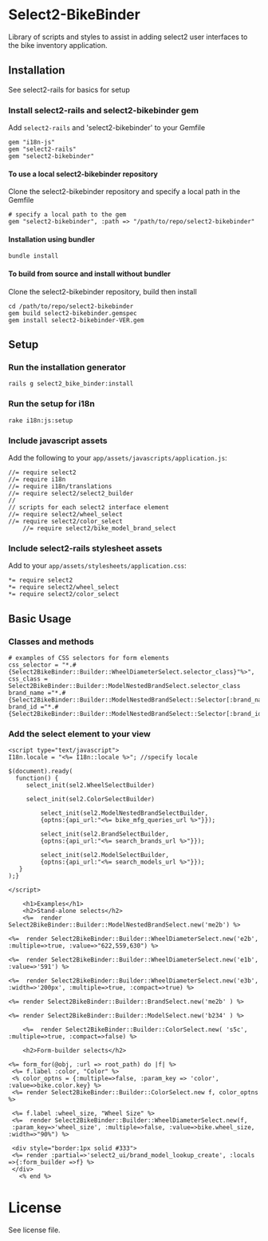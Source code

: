 # Select2-BikeBinder

Library of scripts and styles to assist in adding select2 user interfaces to the bike inventory application.

## Installation

See select2-rails for basics for setup

### Install select2-rails and select2-bikebinder gem

Add `select2-rails` and 'select2-bikebinder' to your Gemfile

	gem "i18n-js"
	gem "select2-rails"
	gem "select2-bikebinder"
   	
#### To use a local select2-bikebinder repository

Clone the select2-bikebinder repository and specify a local path in the Gemfile

	# specify a local path to the gem
	gem "select2-bikebinder", :path => "/path/to/repo/select2-bikebinder"

#### Installation using bundler

	bundle install

#### To build from source and install without bundler

Clone the select2-bikebinder repository, build then install

	cd /path/to/repo/select2-bikebinder
	gem build select2-bikebinder.gemspec
	gem install select2-bikebinder-VER.gem

## Setup

### Run the installation generator

	rails g select2_bike_binder:install

### Run the setup for i18n

	rake i18n:js:setup

### Include javascript assets

Add the following to your `app/assets/javascripts/application.js`:

	//= require select2
	//= require i18n
	//= require i18n/translations
	//= require select2/select2_builder
	//
	// scripts for each select2 interface element
	//= require select2/wheel_select
	//= require select2/color_select
        //= require select2/bike_model_brand_select

### Include select2-rails stylesheet assets

Add to your `app/assets/stylesheets/application.css`:

	*= require select2
	*= require select2/wheel_select
	*= require select2/color_select

## Basic Usage 

### Classes and methods

    # examples of CSS selectors for form elements
    css_selector = "*.#{Select2BikeBinder::Builder::WheelDiameterSelect.selector_class}"%>",    
    css_class = Select2BikeBinder::Builder::ModelNestedBrandSelect.selector_class
    brand_name ="*.#{Select2BikeBinder::Builder::ModelNestedBrandSelect::Selector[:brand_name]}"
    brand_id ="*.#{Select2BikeBinder::Builder::ModelNestedBrandSelect::Selector[:brand_id]}"

### Add the select element to your view

	<script type="text/javascript">
	I18n.locale = "<%= I18n::locale %>"; //specify locale
	     
	$(document).ready(
	  function() { 
	     select_init(sel2.WheelSelectBuilder)

	     select_init(sel2.ColorSelectBuilder)

             select_init(sel2.ModelNestedBrandSelectBuilder, 
             {optns:{api_url:"<%= bike_mfg_queries_url %>"}});

             select_init(sel2.BrandSelectBuilder, 
             {optns:{api_url:"<%= search_brands_url %>"}});

             select_init(sel2.ModelSelectBuilder, 
             {optns:{api_url:"<%= search_models_url %>"}});
	   }
	);}
	
	</script>

        <h1>Examples</h1>
        <h2>Stand-alone selects</h2>
        <%=  render Select2BikeBinder::Builder::ModelNestedBrandSelect.new('me2b') %>
	
	<%=  render Select2BikeBinder::Builder::WheelDiameterSelect.new('e2b', :multiple=>true, :value=>"622,559,630") %>

	<%=  render Select2BikeBinder::Builder::WheelDiameterSelect.new('e1b', :value=>'591') %>

	<%=  render Select2BikeBinder::Builder::WheelDiameterSelect.new('e3b', :width=>'200px', :multiple=>true, :compact=>true) %>

	<%= render Select2BikeBinder::Builder::BrandSelect.new('me2b' ) %>
	
	<%= render Select2BikeBinder::Builder::ModelSelect.new('b234' ) %>

        <%=  render Select2BikeBinder::Builder::ColorSelect.new( 's5c', :multiple=>true, :compact=>false) %>

        <h2>Form-builder selects</h2>

	<%= form_for(@obj, :url => root_path) do |f| %>	
	 <%= f.label :color, "Color" %>
	 <% color_optns = {:multiple=>false, :param_key => 'color', :value=>bike.color.key} %>
	 <%= render Select2BikeBinder::Builder::ColorSelect.new f, color_optns %>

	 <%= f.label :wheel_size, "Wheel Size" %>
	 <%=  render Select2BikeBinder::Builder::WheelDiameterSelect.new(f,
	 :param_key=>'wheel_size', :multiple=>false, :value=>bike.wheel_size, :width=>"90%") %>

	 <div style="border:1px solid #333">
	 <%= render :partial=>'select2_ui/brand_model_lookup_create', :locals =>{:form_builder =>f} %>  
	 </div>
       <% end %>



# License

See license file.


